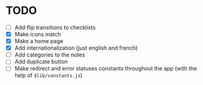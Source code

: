 # TODO

- [ ] Add flip transitions to checklists
- [x] Make icons match
- [x] Make a home page
- [x] Add internationalization (just english and french)
- [ ] Add categories to the notes
- [ ] Add duplicate button
- [ ] Make redirect and error statuses constants throughout the app (with the help of `$lib/constants.js`)
